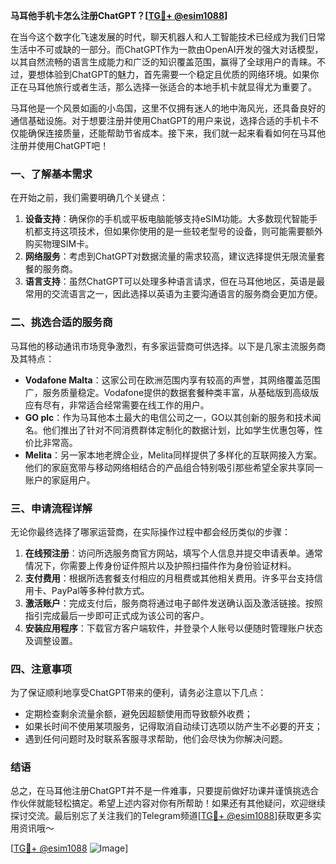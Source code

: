 **马耳他手机卡怎么注册ChatGPT？[[TG💪+ @esim1088](https://t.me/s/esim1088)]**

在当今这个数字化飞速发展的时代，聊天机器人和人工智能技术已经成为我们日常生活中不可或缺的一部分。而ChatGPT作为一款由OpenAI开发的强大对话模型，以其自然流畅的语言生成能力和广泛的知识覆盖范围，赢得了全球用户的青睐。不过，要想体验到ChatGPT的魅力，首先需要一个稳定且优质的网络环境。如果你正在马耳他旅行或者生活，那么选择一张适合的本地手机卡就显得尤为重要了。

马耳他是一个风景如画的小岛国，这里不仅拥有迷人的地中海风光，还具备良好的通信基础设施。对于想要注册并使用ChatGPT的用户来说，选择合适的手机卡不仅能确保连接质量，还能帮助节省成本。接下来，我们就一起来看看如何在马耳他注册并使用ChatGPT吧！

### 一、了解基本需求

在开始之前，我们需要明确几个关键点：

1. **设备支持**：确保你的手机或平板电脑能够支持eSIM功能。大多数现代智能手机都支持这项技术，但如果你使用的是一些较老型号的设备，则可能需要额外购买物理SIM卡。
2. **网络服务**：考虑到ChatGPT对数据流量的需求较高，建议选择提供无限流量套餐的服务商。
3. **语言支持**：虽然ChatGPT可以处理多种语言请求，但在马耳他地区，英语是最常用的交流语言之一，因此选择以英语为主要沟通语言的服务商会更加方便。

### 二、挑选合适的服务商

马耳他的移动通讯市场竞争激烈，有多家运营商可供选择。以下是几家主流服务商及其特点：

- **Vodafone Malta**：这家公司在欧洲范围内享有较高的声誉，其网络覆盖范围广，服务质量稳定。Vodafone提供的数据套餐种类丰富，从基础版到高级版应有尽有，非常适合经常需要在线工作的用户。
- **GO plc**：作为马耳他本土最大的电信公司之一，GO以其创新的服务和技术闻名。他们推出了针对不同消费群体定制化的数据计划，比如学生优惠包等，性价比非常高。
- **Melita**：另一家本地老牌企业，Melita同样提供了多样化的互联网接入方案。他们的家庭宽带与移动网络相结合的产品组合特别吸引那些希望全家共享同一账户的家庭用户。

### 三、申请流程详解

无论你最终选择了哪家运营商，在实际操作过程中都会经历类似的步骤：

1. **在线预注册**：访问所选服务商官方网站，填写个人信息并提交申请表单。通常情况下，你需要上传身份证件照片以及护照扫描件作为身份验证材料。
2. **支付费用**：根据所选套餐支付相应的月租费或其他相关费用。许多平台支持信用卡、PayPal等多种付款方式。
3. **激活账户**：完成支付后，服务商将通过电子邮件发送确认函及激活链接。按照指引完成最后一步即可正式成为该公司的客户。
4. **安装应用程序**：下载官方客户端软件，并登录个人账号以便随时管理账户状态及调整设置。

### 四、注意事项

为了保证顺利地享受ChatGPT带来的便利，请务必注意以下几点：

- 定期检查剩余流量余额，避免因超额使用而导致额外收费；
- 如果长时间不使用某项服务，记得取消自动续订选项以防产生不必要的开支；
- 遇到任何问题时及时联系客服寻求帮助，他们会尽快为你解决问题。

### 结语

总之，在马耳他注册ChatGPT并不是一件难事，只要提前做好功课并谨慎挑选合作伙伴就能轻松搞定。希望上述内容对你有所帮助！如果还有其他疑问，欢迎继续探讨交流。最后别忘了关注我们的Telegram频道[[TG💪+ @esim1088](https://t.me/s/esim1088)]获取更多实用资讯哦～ 

[[TG💪+ @esim1088](https://t.me/s/esim1088) ![Image](https://i.postimg.cc/4NQfJmqS/Snipaste-2025-05-13-00-14-12.png)]